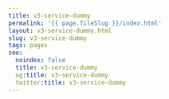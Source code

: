 ```yaml
---
title: v3-service-dummy
permalink: '{{ page.fileSlug }}/index.html'
layout: v3-service-dummy.html
slug: v3-service-dummy
tags: pages
seo:
  noindex: false
  title: v3-service-dummy
  og:title: v3-service-dummy
  twitter:title: v3-service-dummy
---
```



